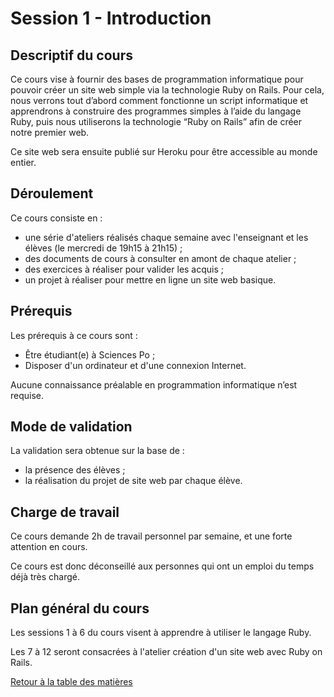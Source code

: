 # Session 1 - Introduction

## Descriptif du cours

Ce cours vise à fournir des bases de programmation informatique pour pouvoir créer un site web simple via la technologie Ruby on Rails. Pour cela, nous verrons tout d’abord comment fonctionne un script informatique et apprendrons à construire des programmes simples à l’aide du langage Ruby, puis nous utiliserons la technologie “Ruby on Rails” afin de créer notre premier web.

Ce site web sera ensuite publié sur Heroku pour être accessible au monde entier.

## Déroulement

Ce cours consiste en :
- une série d'ateliers réalisés chaque semaine avec l'enseignant et les élèves (le mercredi de 19h15 à 21h15) ;
- des documents de cours à consulter en amont de chaque atelier ;
- des exercices à réaliser pour valider les acquis ;
- un projet à réaliser pour mettre en ligne un site web basique.

## Prérequis

Les prérequis à ce cours sont :
- Être étudiant(e) à Sciences Po ;
- Disposer d'un ordinateur et d'une connexion Internet.

Aucune connaissance préalable en programmation informatique n’est requise.

## Mode de validation

La validation sera obtenue sur la base de :
- la présence des élèves ;
- la réalisation du projet de site web par chaque élève.

## Charge de travail

Ce cours demande 2h de travail personnel par semaine, et une forte attention en cours.

Ce cours est donc déconseillé aux personnes qui ont un emploi du temps déjà très chargé.

## Plan général du cours

Les sessions 1 à 6 du cours visent à apprendre à utiliser le langage Ruby.

Les 7 à 12 seront consacrées à l'atelier création d'un site web avec Ruby on Rails.

[Retour à la table des matières](../)